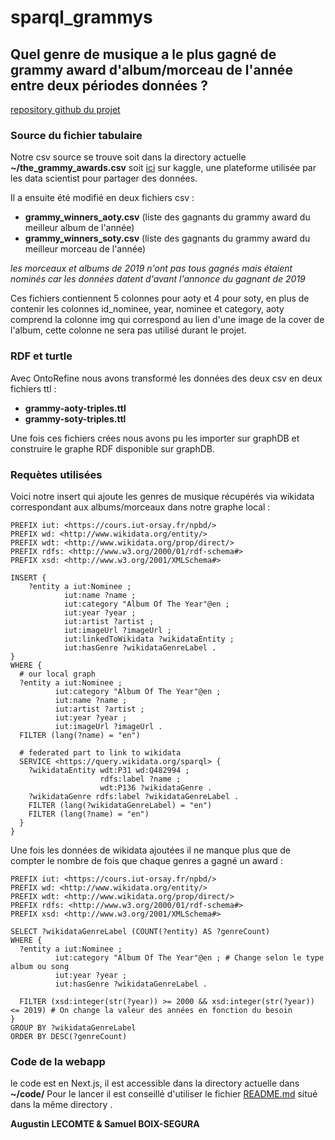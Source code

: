 # sparql_grammys
## Quel genre de musique a le plus gagné de grammy award d'album/morceau de l'année entre deux périodes données ?
<a href=https://github.com/Samuelito78/sparql_grammys>repository github du projet</a>

### Source du fichier tabulaire
Notre csv source se trouve soit dans la directory actuelle **~/the_grammy_awards.csv** soit <a href="https://www.kaggle.com/datasets/unanimad/grammy-awards">ici</a> sur kaggle, une plateforme utilisée par les data scientist pour partager des données.

Il a ensuite été modifié en deux fichiers csv :
- **grammy_winners_aoty.csv** (liste des gagnants du grammy award du meilleur album de l'année)
- **grammy_winners_soty.csv** (liste des gagnants du grammy award du meilleur morceau de l'année)

<i>les morceaux et albums de 2019 n'ont pas tous gagnés mais étaient nominés car les données datent d'avant l'annonce du gagnant de 2019</i>

Ces fichiers contiennent 5 colonnes pour aoty et 4 pour soty, en plus de contenir les colonnes id_nominee, year, nominee et category, aoty comprend la colonne img qui correspond au lien d'une image de la cover de l'album, cette colonne ne sera pas utilisé durant le projet.

### RDF et turtle
Avec OntoRefine nous avons transformé les données des deux csv en deux fichiers ttl :
- **grammy-aoty-triples.ttl**
- **grammy-soty-triples.ttl**

Une fois ces fichiers crées nous avons pu les importer sur graphDB et construire le graphe RDF disponible sur graphDB.

### Requètes utilisées
Voici notre insert qui ajoute les genres de musique récupérés via wikidata correspondant aux albums/morceaux dans notre graphe local :
```sparql
PREFIX iut: <https://cours.iut-orsay.fr/npbd/>
PREFIX wd: <http://www.wikidata.org/entity/>
PREFIX wdt: <http://www.wikidata.org/prop/direct/>
PREFIX rdfs: <http://www.w3.org/2000/01/rdf-schema#>
PREFIX xsd: <http://www.w3.org/2001/XMLSchema#>

INSERT {
    ?entity a iut:Nominee ;
            iut:name ?name ;
            iut:category "Album Of The Year"@en ;
            iut:year ?year ;
            iut:artist ?artist ;
            iut:imageUrl ?imageUrl ;
            iut:linkedToWikidata ?wikidataEntity ;
            iut:hasGenre ?wikidataGenreLabel .
}
WHERE {
  # our local graph
  ?entity a iut:Nominee ;
          iut:category "Album Of The Year"@en ;
          iut:name ?name ;
          iut:artist ?artist ;
          iut:year ?year ;
          iut:imageUrl ?imageUrl .
  FILTER (lang(?name) = "en")
  
  # federated part to link to wikidata
  SERVICE <https://query.wikidata.org/sparql> {
    ?wikidataEntity wdt:P31 wd:Q482994 ;
                    rdfs:label ?name ;
                    wdt:P136 ?wikidataGenre .
    ?wikidataGenre rdfs:label ?wikidataGenreLabel .
    FILTER (lang(?wikidataGenreLabel) = "en")
    FILTER (lang(?name) = "en")
  }
}
```
Une fois les données de wikidata ajoutées il ne manque plus que de compter le nombre de fois que chaque genres a gagné un award :
```sparql
PREFIX iut: <https://cours.iut-orsay.fr/npbd/>
PREFIX wd: <http://www.wikidata.org/entity/>
PREFIX wdt: <http://www.wikidata.org/prop/direct/>
PREFIX rdfs: <http://www.w3.org/2000/01/rdf-schema#>
PREFIX xsd: <http://www.w3.org/2001/XMLSchema#>

SELECT ?wikidataGenreLabel (COUNT(?entity) AS ?genreCount)
WHERE {
  ?entity a iut:Nominee ;
          iut:category "Album Of The Year"@en ; # Change selon le type album ou song
          iut:year ?year ;
          iut:hasGenre ?wikidataGenreLabel .

  FILTER (xsd:integer(str(?year)) >= 2000 && xsd:integer(str(?year)) <= 2019) # On change la valeur des années en fonction du besoin
}
GROUP BY ?wikidataGenreLabel
ORDER BY DESC(?genreCount)
```

### Code de la webapp
le code est en Next.js, il est accessible dans la directory actuelle dans **~/code/**
Pour le lancer il est conseillé d'utiliser le fichier <a href="https://github.com/Samuelito78/sparql_grammys/blob/main/code/README.md">README.md</a> situé dans la même directory .

**Augustin LECOMTE & Samuel BOIX-SEGURA**
